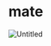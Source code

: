 # mate

![Untitled](https://s3-us-west-2.amazonaws.com/secure.notion-static.com/011d6cef-fe34-48c5-bb6b-cd962f319f97/Untitled.png)
